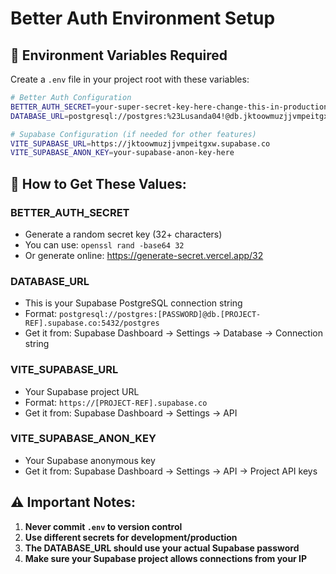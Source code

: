 # Better Auth Environment Setup

## 🔧 **Environment Variables Required**

Create a `.env` file in your project root with these variables:

```bash
# Better Auth Configuration
BETTER_AUTH_SECRET=your-super-secret-key-here-change-this-in-production
DATABASE_URL=postgresql://postgres:%23Lusanda04!@db.jktoowmuzjjvmpeitgxw.supabase.co:5432/postgres

# Supabase Configuration (if needed for other features)
VITE_SUPABASE_URL=https://jktoowmuzjjvmpeitgxw.supabase.co
VITE_SUPABASE_ANON_KEY=your-supabase-anon-key-here
```

## 🔑 **How to Get These Values:**

### **BETTER_AUTH_SECRET**
- Generate a random secret key (32+ characters)
- You can use: `openssl rand -base64 32`
- Or generate online: https://generate-secret.vercel.app/32

### **DATABASE_URL**
- This is your Supabase PostgreSQL connection string
- Format: `postgresql://postgres:[PASSWORD]@db.[PROJECT-REF].supabase.co:5432/postgres`
- Get it from: Supabase Dashboard → Settings → Database → Connection string

### **VITE_SUPABASE_URL**
- Your Supabase project URL
- Format: `https://[PROJECT-REF].supabase.co`
- Get it from: Supabase Dashboard → Settings → API

### **VITE_SUPABASE_ANON_KEY**
- Your Supabase anonymous key
- Get it from: Supabase Dashboard → Settings → API → Project API keys

## ⚠️ **Important Notes:**

1. **Never commit `.env` to version control**
2. **Use different secrets for development/production**
3. **The DATABASE_URL should use your actual Supabase password**
4. **Make sure your Supabase project allows connections from your IP**
